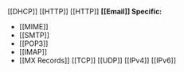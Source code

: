 [[DHCP]]
[[HTTP]]
[[HTTP]]
**[[Email]] Specific:**
- [[MIME]]
- [[SMTP]]
- [[POP3]]
- [[IMAP]]
- [[MX Records]]
[[TCP]]
[[UDP]]
[[IPv4]]
[[IPv6]]

